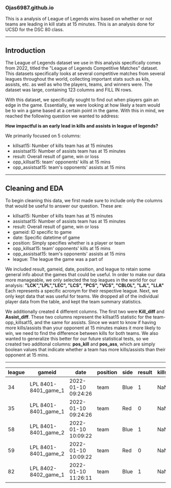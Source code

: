 ### Ojas6987.github.io
This is a analysis of League of Legends wins based on whether or not teams are leading in kill stats at 15 minutes. This is an analysis done for UCSD for the DSC 80 class.

---

## Introduction
The League of Legends dataset we use in this analysis specifically comes from 2022, titled the "League of Legends Competitive Matches" dataset. This datasets specifically looks at several competitive matches from several leagues throughout the world, collecting important stats such as kils, assists, etc. as well as who the players, teams, and winners were. The dataset was large, containing 123 columns and FILL IN rows.

With this dataset, we specifically sought to find out when players gain an edge in the game. Essentially, we were looking at how likely a team would be to win a game based at a certain point in the game. With this in mind, we reached the following question we wanted to address:

**How impactful is an early lead in kills and assists in league of legends?**

We primarily focused on 5 columns:
- killsat15: Number of kills team has at 15 minutes
- assistsat15: Number of assists team has at 15 minutes
- result: Overall result of game, win or loss
- opp_killsat15: team' opponents' kills at 15 mins
- opp_assistsat15: team's opponents' assists at 15 mins

---

## Cleaning and EDA ##
To begin cleaning this data, we first made sure to include only the columns that would be useful to answer our question. These are:
- killsat15: Number of kills team has at 15 minutes
- assistsat15: Number of assists team has at 15 minutes
- result: Overall result of game, win or loss
- gameid: ID specific to game
- date: Specific datetime of game
- position: Simply specifies whether is a player or team
- opp_killsat15: team' opponents' kills at 15 mins
- opp_assistsat15: team's opponents' assists at 15 mins
- league: The league the game was a part of 

We included result, gameid, date, position, and league to retain some general info about the games that could be useful. In order to make our data more manageable, we only selected the top leagues in the world for our analysis: 
**"LCK","LPL","LEC", "LCS", "PCS", "VCS", "CBLOL", "LJL", "LLA"**
Each represents a specific acronym for their respective league. Next, we only kept data that was useful for teams. We dropped all of the individual player data from the table, and kept the team summary statistics. 

We additionally created 4 different columns. The first two were **Kill_diff** and **Assist_diff**. These two columns represent the killsat15 statistic for the team-opp_killsat15, and the same for assists. Since we want to know if having more kills/assists than your opponent at 15 minutes makes it more likely to win, we need to find the difference between kills for both teams. We also wanted to generalize this better for our future statistical tests, so we created two additonal columns: **pos_kill** and **pos_ass**, which are simply boolean values that indicate whether a team has more kills/assists than their opponent at 15 mins.

---

|league|gameid|date|position|side|result|killsat15|assistsat15|opp_killsat15|opp_assistsat15|gamelength
| ----------- | ----------- | ----------- | ----------- | ----------- | ----------- | ----------- | ----------- | ----------- | ----------- | ----------- |
|34|LPL	8401-8401_game_1|2022-01-10 09:24:26|team|Blue|1|NaN|NaN|NaN|NaN|1365|
|35|LPL	8401-8401_game_1|2022-01-10 09:24:26|team|Red|0|NaN|NaN|NaN|NaN|1365|
|58|LPL	8401-8401_game_2|2022-01-10 10:09:22|team|Blue|1|NaN|NaN|NaN|NaN|1444|
|59|LPL	8401-8401_game_2|2022-01-10 10:09:22|team|Red|0|NaN|NaN|NaN|NaN|1444|
|82|LPL	8402-8402_game_1|2022-01-10 11:26:11|team|Blue|1|NaN|NaN|NaN|NaN|1893|


